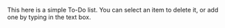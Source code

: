 This here is a simple To-Do list.
You can select an item to delete it, or add one by typing in the text box.